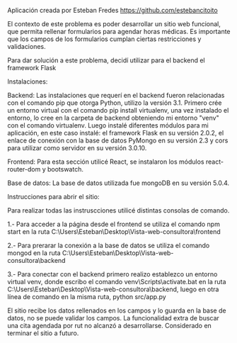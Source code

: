 Aplicación creada por Esteban Fredes
https://github.com/estebancitoito

El contexto de este problema es poder desarrollar un sitio web funcional, que permita rellenar formularios para agendar horas médicas. Es importante que los campos de los formularios cumplan ciertas restricciones y validaciones. 

Para dar solución a este problema, decidí utilizar para el backend el framework Flask


Instalaciones:

Backend: Las instalaciones que requerí en el backend fueron relacionadas con el comando pip que otorga Python, utilizo la versión 3.1. Primero crée un entorno virtual con el comando pip install virtualenv, una vez instalado el entorno, lo cree en la carpeta de backend obteniendo mi entorno "venv" con el comando virtualenv. Luego instalé diferentes módulos para mi aplicación, en este caso instalé: el framework Flask en su versión 2.0.2, el enlace de conexión con la base de datos PyMongo en su versión 2.3 y cors para utilizar como servidor en su versión 3.0.10.

Frontend: Para esta sección utilicé React, se instalaron los módulos react-router-dom y bootswatch.

Base de datos: La base de datos utilizada fue mongoDB en su versión 5.0.4. 


Instrucciones para abrir el sitio:

Para realizar todas las instruscciones utilicé distintas consolas de comando.

1.- Para acceder a la página desde el frontend se utiliza el comando npm start en la ruta C:\Users\Esteban\Desktop\Vista-web-consultora\frontend

2.- Para prerarar la conexión a la base de datos se utiliza el comando mongod en la ruta C:\Users\Esteban\Desktop\Vista-web-consultora\backend

3.- Para conectar con el backend primero realizo establezco un entorno virtual venv, donde escribo el comando venv\Scripts\activate.bat en la ruta C:\Users\Esteban\Desktop\Vista-web-consultora\backend, luego en otra línea de comando en la misma ruta, python src/app.py


El sitio recibe los datos rellenados en los campos y lo guarda en la base de datos, no se puede validar los campos. La funcionalidad extra de buscar una cita agendada por rut no alcanzó a desarrollarse. 
Considerado en terminar el sitio a futuro.
